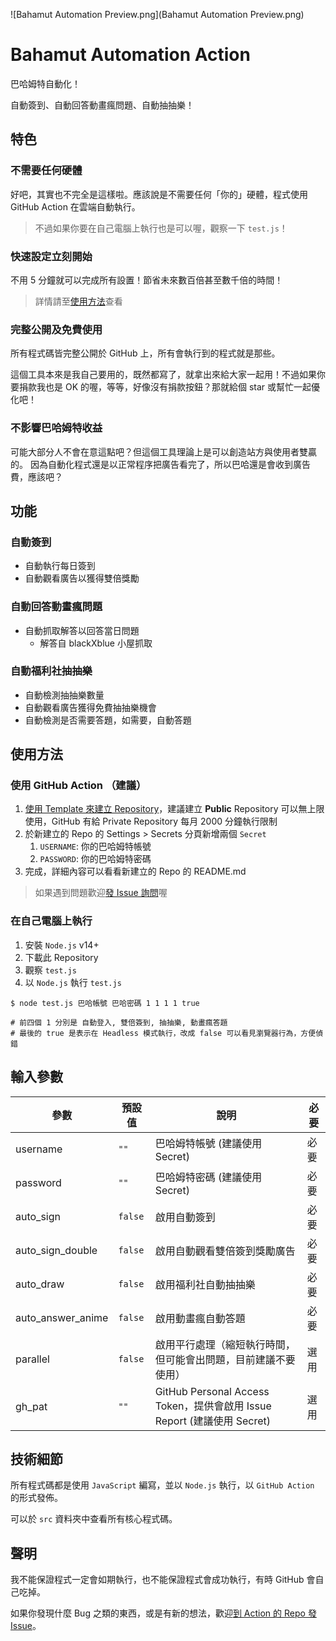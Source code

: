 ![Bahamut Automation Preview.png](Bahamut Automation Preview.png)

# Bahamut Automation Action
巴哈姆特自動化！

自動簽到、自動回答動畫瘋問題、自動抽抽樂！

## 特色
### 不需要任何硬體
好吧，其實也不完全是這樣啦。應該說是不需要任何「你的」硬體，程式使用 GitHub Action 在雲端自動執行。

> 不過如果你要在自己電腦上執行也是可以喔，觀察一下 `test.js`！

### 快速設定立刻開始
不用 5 分鐘就可以完成所有設置！節省未來數百倍甚至數千倍的時間！

> 詳情請至[使用方法](#使用方法)查看

### 完整公開及免費使用
所有程式碼皆完整公開於 GitHub 上，所有會執行到的程式就是那些。

這個工具本來是我自己要用的，既然都寫了，就拿出來給大家一起用！不過如果你要捐款我也是 OK 的喔，等等，好像沒有捐款按鈕？那就給個 star 或幫忙一起優化吧！

### 不影響巴哈姆特收益
可能大部分人不會在意這點吧？但這個工具理論上是可以創造站方與使用者雙贏的。
因為自動化程式還是以正常程序把廣告看完了，所以巴哈還是會收到廣告費，應該吧？

## 功能
### 自動簽到
- 自動執行每日簽到
- 自動觀看廣告以獲得雙倍獎勵

### 自動回答動畫瘋問題
- 自動抓取解答以回答當日問題
  - 解答自 blackXblue 小屋抓取

### 自動福利社抽抽樂
- 自動檢測抽抽樂數量
- 自動觀看廣告獲得免費抽抽樂機會
- 自動檢測是否需要答題，如需要，自動答題

## 使用方法
### 使用 GitHub Action （建議）
1. [使用 Template 來建立 Repository](https://github.com/JacobLinCool/Bahamut-Automation-Template/generate)，建議建立 **Public** Repository 可以無上限使用，GitHub 有給 Private Repository 每月 2000 分鐘執行限制
2. 於新建立的 Repo 的 Settings > Secrets 分頁新增兩個 `Secret`
   1. `USERNAME`: 你的巴哈姆特帳號
   2. `PASSWORD`: 你的巴哈姆特密碼
3. 完成，詳細內容可以看看新建立的 Repo 的 README.md

> 如果遇到問題歡迎[發 Issue 詢問](https://github.com/JacobLinCool/Bahamut-Automation/issues/new)喔

### 在自己電腦上執行
1. 安裝 `Node.js` v14+
2. 下載此 Repository
3. 觀察 `test.js`
4. 以 `Node.js` 執行 `test.js`

```shell
$ node test.js 巴哈帳號 巴哈密碼 1 1 1 1 true

# 前四個 1 分別是 自動登入, 雙倍簽到, 抽抽樂, 動畫瘋答題
# 最後的 true 是表示在 Headless 模式執行，改成 false 可以看見瀏覽器行為，方便偵錯
```

## 輸入參數

| 參數                  | 預設值    | 說明         | 必要 |
| -------------------- | -------- | ------------| ---- |
| username             | `""`     | 巴哈姆特帳號 (建議使用 Secret) | 必要 |
| password             | `""`     | 巴哈姆特密碼 (建議使用 Secret) | 必要 |
| auto_sign            | `false`  | 啟用自動簽到                  | 必要 |
| auto_sign_double     | `false`  | 啟用自動觀看雙倍簽到獎勵廣告    | 必要 |
| auto_draw            | `false`  | 啟用福利社自動抽抽樂           | 必要 |
| auto_answer_anime    | `false`  | 啟用動畫瘋自動答題             | 必要 |
| parallel             | `false`  | 啟用平行處理（縮短執行時間，但可能會出問題，目前建議不要使用） | 選用 |
| gh_pat               | `""`     | GitHub Personal Access Token，提供會啟用 Issue Report (建議使用 Secret) | 選用 |


## 技術細節
所有程式碼都是使用 `JavaScript` 編寫，並以 `Node.js` 執行，以 `GitHub Action` 的形式發佈。

可以於 `src` 資料夾中查看所有核心程式碼。

## 聲明
我不能保證程式一定會如期執行，也不能保證程式會成功執行，有時 GitHub 會自己吃掉。

如果你發現什麼 Bug 之類的東西，或是有新的想法，歡迎[到 Action 的 Repo 發 Issue](https://github.com/JacobLinCool/Bahamut-Automation/issues)。
